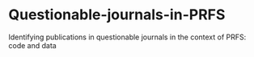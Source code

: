 # Questionable-journals-in-PRFS
Identifying publications in questionable journals in the context of PRFS: code and data
